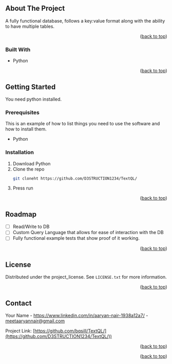 <!-- ABOUT THE PROJECT -->
## About The Project

A fully functional database, follows a key:value format along with the ability to have multiple tables.

<p align="right">(<a href="#readme-top">back to top</a>)</p>

### Built With

* Python

<p align="right">(<a href="#readme-top">back to top</a>)</p>



<!-- GETTING STARTED -->
## Getting Started
You need python installed.

### Prerequisites

This is an example of how to list things you need to use the software and how to install them.
* Python

### Installation

1. Download Python
2. Clone the repo
   ```sh
   git cloneht https://github.com/D3STRUCTION1234/TextQL/
   ```
3. Press run

<p align="right">(<a href="#readme-top">back to top</a>)</p>

<!-- ROADMAP -->
## Roadmap

- [ ] Read/Write to DB
- [ ] Custom Query Language that allows for ease of interaction with the DB
- [ ] Fully functional example tests that show proof of it working.

<p align="right">(<a href="#readme-top">back to top</a>)</p>

<!-- LICENSE -->
## License

Distributed under the project_license. See `LICENSE.txt` for more information.

<p align="right">(<a href="#readme-top">back to top</a>)</p>



<!-- CONTACT -->
## Contact

Your Name - https://www.linkedin.com/in/aaryan-nair-1938a12a7/ - meetaaryannair@gmail.com

Project Link: [https://github.com/bqsill/TextQL/](https://github.com/D3STRUCTION1234/TextQL/))

<p align="right">(<a href="#readme-top">back to top</a>)</p>


<p align="right">(<a href="#readme-top">back to top</a>)</p>

